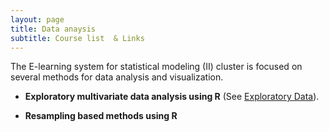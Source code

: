 ```yaml
---
layout: page
title: Data anaysis
subtitle: Course list  & Links
---
```


The E-learning system for  statistical modeling (II) cluster is focused on several methods for data analysis and visualization.


*   **Exploratory multivariate data analysis using R** (See [Exploratory Data](https://github.com/eR-Biostat/Courses/tree/master/Statistical%20modeling%20(2)/Exploratory%20multivariate%20data%20analysis%20using%20R)).

*   **Resampling based methods using R**

